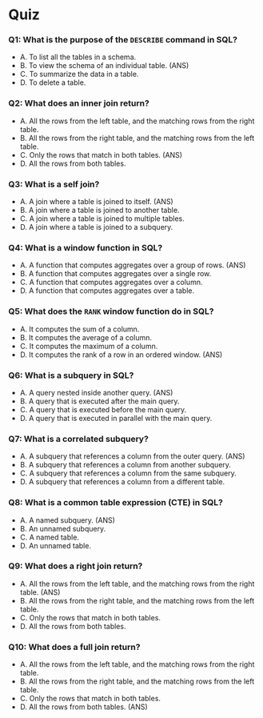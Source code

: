 # Quiz

### Q1: What is the purpose of the `DESCRIBE` command in SQL?

- A. To list all the tables in a schema.
- B. To view the schema of an individual table. (ANS)
- C. To summarize the data in a table.
- D. To delete a table.

### Q2: What does an inner join return?

- A. All the rows from the left table, and the matching rows from the right table.
- B. All the rows from the right table, and the matching rows from the left table.
- C. Only the rows that match in both tables. (ANS)
- D. All the rows from both tables.

### Q3: What is a self join?

- A. A join where a table is joined to itself. (ANS)
- B. A join where a table is joined to another table.
- C. A join where a table is joined to multiple tables.
- D. A join where a table is joined to a subquery.

### Q4: What is a window function in SQL?

- A. A function that computes aggregates over a group of rows. (ANS)
- B. A function that computes aggregates over a single row.
- C. A function that computes aggregates over a column.
- D. A function that computes aggregates over a table.

### Q5: What does the `RANK` window function do in SQL?

- A. It computes the sum of a column.
- B. It computes the average of a column.
- C. It computes the maximum of a column.
- D. It computes the rank of a row in an ordered window. (ANS)

### Q6: What is a subquery in SQL?

- A. A query nested inside another query. (ANS)
- B. A query that is executed after the main query.
- C. A query that is executed before the main query.
- D. A query that is executed in parallel with the main query.

### Q7: What is a correlated subquery?

- A. A subquery that references a column from the outer query. (ANS)
- B. A subquery that references a column from another subquery.
- C. A subquery that references a column from the same subquery.
- D. A subquery that references a column from a different table.

### Q8: What is a common table expression (CTE) in SQL?

- A. A named subquery. (ANS)
- B. An unnamed subquery.
- C. A named table.
- D. An unnamed table.

### Q9: What does a right join return?

- A. All the rows from the left table, and the matching rows from the right table. (ANS)
- B. All the rows from the right table, and the matching rows from the left table.
- C. Only the rows that match in both tables.
- D. All the rows from both tables.

### Q10: What does a full join return?

- A. All the rows from the left table, and the matching rows from the right table.
- B. All the rows from the right table, and the matching rows from the left table.
- C. Only the rows that match in both tables.
- D. All the rows from both tables. (ANS)
